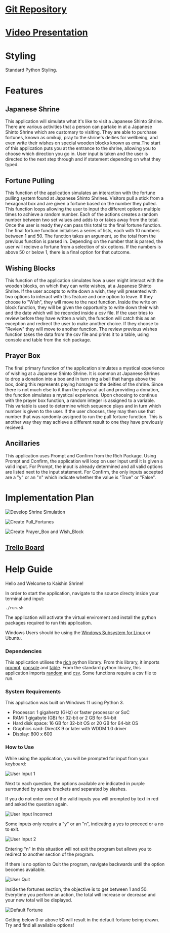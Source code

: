 # [Git Repository](https://github.com/O-App-Pesi/JT_T1A3)

# [Video Presentation](https://youtu.be/hWorMPO9-u8)

# Styling
Standard Python Styling.

# Features

## Japanese Shrine

This application will simulate what it's like to visit a Japanese Shinto Shrine. There are various activities that a person can partake in at a Japanese Shinto Shrine which are customary to visiting. They are able to purchase fortunes, known as omikuji, pray to the shrine's deities for wellbeing, and even write their wishes on special wooden blocks known as ema.The start of this application puts you at the entrance to the shrine, allowing you to choose which direction you go in. User input is taken and the user is directed to the next step through and if statement depending on what they typed.

## Fortune Pulling

This function of the application simulates an interaction with the fortune pulling system found at Japanese Shinto Shrines. Visitors pull a stick from a hexagonal box and are given a fortune based on the number they pulled. This function loops allowing the user to input the different options multiple times to achieve a random number. Each of the actions creates a random number between two set values and adds to or takes away from the total. Once the user is ready they can pass this total to the final fortune function.
The final fortune function initialises a series of lists, each with 10 numbers between 1 and 50. The function takes an argument, so the total from the previous function is parsed in. Depending on the number that is parsed, the user will recieve a fortune from a selection of six options. If the numbers is above 50 or below 1, there is a final option for that outcome.

## Wishing Blocks

This function of the application simulates how a user might interact with the wooden blocks, on which they can write wishes, at a Japanese Shinto Shrine. If the user accepts to write down a wish, they will presented with two options to interact with this feature and one option to leave. If they choose to "Wish", they will move to the next function. Inside the write on block function, they will be given the opportunity to write down their wish and the date which will be recorded inside a csv file. If the user tries to review before they have written a wish, the function will catch this as an exception and redirect the user to make another choice.
If they choose to "Review" they will move to another function. The review previous wishes function takes the data from the csv file and prints it to a table, using console and table from the rich package. 

## Prayer Box

The final primary function of the application simulates a mystical experience of wishing at a Japanese Shinto Shrine. It is common at Japanese Shrines to drop a donation into a box and in turn ring a bell that hangs above the box, doing this represents paying homage to the deities of the shrine. Since there is not much else to it than the physical act and providing a donation, the function simulates a mystical experience.
Upon choosing to continue with the prayer box function, a random integer is assigned to a variable. This variable is used to determine which sequence plays and in turn which number is given to the user. If the user chooses, they may then use that number that was randomly assigned to run the pull fortune function. This is another way they may achieve a different result to one they have previously recieved.

## Ancillaries

This application uses Prompt and Confirm from the Rich Package. Using Prompt and Confirm, the application will loop on user input until it is given a valid input. For Prompt, the input is already determined and all valid options are listed next to the input statement. For Confirm, the only inputs accepted are a "y" or an "n" which indicate whether the value is "True" or "False".

# Implementation Plan

![Develop Shrine Simulation](./Resources/Develop%20Shrine%20Visit.jpg)

![Create Pull_Fortunes](./Resources/Create%20Pull_Fortunes.jpg)

![Create Prayer_Box and Wish_Block](./Resources/Create%20Prayer_Box%20and%20Wish_Block.jpg)

## [Trello Board](https://trello.com/b/oTUip4OV/shrine-visit)


# Help Guide

Hello and Welcome to Kaishin Shrine!

In order to start the application, navigate to the source directy inside your terminal and input:
```
./run.sh
```
The application will activate the virtual enviroment and install the python packages required to run this application.

Windows Users should be using the [Windows Subsystem for Linux](https://learn.microsoft.com/en-us/windows/wsl/install) or Ubuntu.

### **Dependencies**

This application utilises the [rich](https://pypi.org/project/rich/) python library. From this library, it imports [prompt](https://rich.readthedocs.io/en/stable/prompt.html), [console](https://rich.readthedocs.io/en/stable/console.html) and [table](https://rich.readthedocs.io/en/stable/tables.html).
From the standard python library, this application imports [random](https://python.readthedocs.io/en/stable/library/random.html) and [csv](https://python.readthedocs.io/en/stable/library/csv.html?highlight=csv#module-csv). Some functions require a csv file to run.

### **System Requirements**

This application was built on Windows 11 using Python 3.

- Processor: 1 gigahertz (GHz) or faster processor or SoC
- RAM: 1 gigabyte (GB) for 32-bit or 2 GB for 64-bit
- Hard disk space: 16 GB for 32-bit OS or 20 GB for 64-bit OS
- Graphics card: DirectX 9 or later with WDDM 1.0 driver
- Display: 800 x 600

### **How to Use**

While using the application, you will be prompted for input from your keyboard:

![User Input 1](./Resources/User%20Input%201.jpg)

Next to each question, the options available are indicated in purple surrounded by square brackets and separated by slashes.

If you do not enter one of the valid inputs you will prompted by text in red and asked the question again.

![User Input Incorrect](./Resources/User%20Input%20Incorrect.jpg)

Some inputs only require a "y" or an "n", indicating a yes to proceed or a no to exit.

![User Input 2](./Resources/User%20Input%202.jpg)

Entering "n" in this situation will not exit the program but allows you to redirect to another section of the program.

If there is no option to Quit the program, navigate backwards until the option becomes available.

![User Quit](./Resources/User%20Quit.jpg)

Inside the fortunes section, the objective is to get between 1 and 50. Everytime you perform an action, the total will increase or decrease and your new total will be displayed. 

![Default Fortune](./Resources/Default%20Fortune.jpg)

Getting below 0 or above 50 will result in the default fortune being drawn. Try and find all available options!


